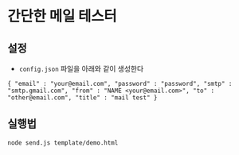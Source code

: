 # 간단한 메일 테스터

## 설정

- `config.json` 파일을 아래와 같이 생성한다

`
{
	"email" : "your@email.com",
	"password" : "password",
	"smtp" : "smtp.gmail.com",
	"from" : "NAME <your@email.com>",
	"to" : "other@email.com",
	"title" : "mail test"
}
`

## 실행법

`node send.js template/demo.html`
